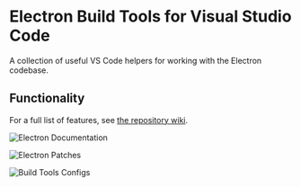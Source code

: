 # Electron Build Tools for Visual Studio Code

A collection of useful VS Code helpers for working with the Electron codebase.

## Functionality

For a full list of features, see [the repository wiki](https://github.com/dsanders11/vscode-electron-build-tools/wiki).

![Electron Documentation](https://raw.githubusercontent.com/dsanders11/vscode-electron-build-tools/main/docs/images/features/electron-documentation-view.gif)

![Electron Patches](https://raw.githubusercontent.com/dsanders11/vscode-electron-build-tools/main/docs/images/features/patches-view.gif)

![Build Tools Configs](https://raw.githubusercontent.com/dsanders11/vscode-electron-build-tools/main/docs/images/features/build-tools-configs.gif)
